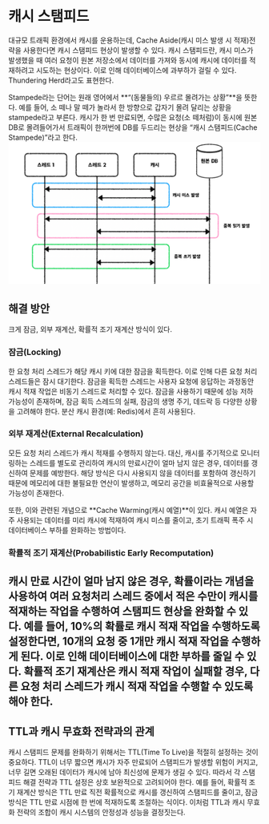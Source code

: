 # 캐시 스탬피드
대규모 트래픽 환경에서 캐시를 운용하는데, Cache Aside(캐시 미스 발생 시 적재)전략을 사용한다면 캐시 스탬피드 현상이 발생할 수 있다. 캐시 스탬피드란, 캐시 미스가 발생했을 때 여러 요청이 원본 저장소에서 데이터를 가져와 동시에 캐시에 데이터를 적재하려고 시도하는 현상이다. 이로 인해 데이터베이스에 과부하가 걸릴 수 있다.
Thundering Herd라고도 표현한다.

Stampede라는 단어는 원래 영어에서 **“(동물들의) 우르르 몰려가는 상황”**을 뜻한다.
예를 들어, 소 떼나 말 떼가 놀라서 한 방향으로 갑자기 몰려 달리는 상황을 stampede라고 부른다.
캐시가 한 번 만료되면, 수많은 요청(소 떼처럼)이 동시에 원본 DB로 몰려들어가서
트래픽이 한꺼번에 DB를 두드리는 현상을 “캐시 스탬피드(Cache Stampede)”라고 한다.
![alt text](image-9.png)

## 해결 방안
크게 잠금, 외부 재계산, 확률적 조기 재계산 방식이 있다.
### 잠금(Locking)
한 요청 처리 스레드가 해당 캐시 키에 대한 잠금을 획득한다. 이로 인해 다른 요청 처리 스레드들은 잠시 대기한다.
잠금을 획득한 스레드는 사용자 요청에 응답하는 과정동안 캐시 적재 작업은 비동기 스레드로 처리할 수 있다.
잠금을 사용하기 때문에 성능 저하 가능성이 존재하며, 잠금 획득 스레드의 실패, 잠금의 생명 주기, 데드락 등 다양한 상황을 고려해야 한다. 분산 캐시 환경(예: Redis)에서 흔히 사용된다.

### 외부 재계산(External Recalculation)
모든 요청 처리 스레드가 캐시 적재를 수행하지 않는다. 대신, 캐시를 주기적으로 모니터링하는 스레드를 별도로 관리하여 캐시의 만료시간이 얼마 남지 않은 경우, 데이터를 갱신하여 문제를 예방한다. 해당 방식은 다시 사용되지 않을 데이터를 포함하여 갱신하기 때문에 메모리에 대한 불필요한 연산이 발생하고, 메모리 공간을 비효율적으로 사용할 가능성이 존재한다.

또한, 이와 관련된 개념으로 **Cache Warming(캐시 예열)**이 있다. 캐시 예열은 자주 사용되는 데이터를 미리 캐시에 적재하여 캐시 미스를 줄이고, 초기 트래픽 폭주 시 데이터베이스 부하를 완화하는 방법이다.

### 확률적 조기 재계산(Probabilistic Early Recomputation)
캐시 만료 시간이 얼마 남지 않은 경우, 확률이라는 개념을 사용하여 여러 요청처리 스레드 중에서 적은 수만이 캐시를 적재하는 작업을 수행하여 스탬피드 현상을 완화할 수 있다. 예를 들어, 10%의 확률로 캐시 적재 작업을 수행하도록 설정한다면, 10개의 요청 중 1개만 캐시 적재 작업을 수행하게 된다. 이로 인해 데이터베이스에 대한 부하를 줄일 수 있다. 확률적 조기 재계산은 캐시 적재 작업이 실패할 경우, 다른 요청 처리 스레드가 캐시 적재 작업을 수행할 수 있도록 해야 한다.
---

## TTL과 캐시 무효화 전략과의 관계
캐시 스탬피드 문제를 완화하기 위해서는 TTL(Time To Live)을 적절히 설정하는 것이 중요하다. TTL이 너무 짧으면 캐시가 자주 만료되어 스탬피드가 발생할 위험이 커지고, 너무 길면 오래된 데이터가 캐시에 남아 최신성에 문제가 생길 수 있다. 따라서 각 스탬피드 해결 전략과 TTL 설정은 상호 보완적으로 고려되어야 한다. 예를 들어, 확률적 조기 재계산 방식은 TTL 만료 직전 확률적으로 캐시를 갱신하여 스탬피드를 줄이고, 잠금 방식은 TTL 만료 시점에 한 번에 적재하도록 조절하는 식이다. 이처럼 TTL과 캐시 무효화 전략의 조합이 캐시 시스템의 안정성과 성능을 결정짓는다.